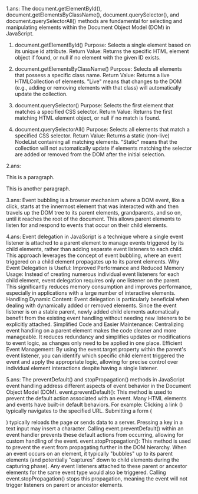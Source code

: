 1.ans:
The document.getElementById(), document.getElementsByClassName(), document.querySelector(), and document.querySelectorAll() methods are fundamental for selecting and manipulating elements within the Document Object Model (DOM) in JavaScript.
1. document.getElementById()
Purpose: Selects a single element based on its unique id attribute.
Return Value: Returns the specific HTML element object if found, or null if no element with the given ID exists.

2. document.getElementsByClassName()
Purpose: Selects all elements that possess a specific class name.
Return Value: Returns a live HTMLCollection of elements. "Live" means that changes to the DOM (e.g., adding or removing elements with that class) will automatically update the collection.

3. document.querySelector()
Purpose: Selects the first element that matches a specified CSS selector.
Return Value: Returns the first matching HTML element object, or null if no match is found.

4. document.querySelectorAll()
Purpose: Selects all elements that match a specified CSS selector.
Return Value: Returns a static (non-live) NodeList containing all matching elements. "Static" means that the collection will not automatically update if elements matching the selector are added or removed from the DOM after the initial selection.

2.ans:
<div id="div1">
  <p id="p1">This is a paragraph.</p>
  <p id="p2">This is another paragraph.</p>
</div>

<script>
const para = document.createElement("p");
const node = document.createTextNode("This is new.");
para.appendChild(node);

const element = document.getElementById("div1");
element.appendChild(para);
</script>


3.ans:
Event bubbling is a browser mechanism where a DOM event, like a click, starts at the innermost element that was interacted with and then travels up the DOM tree to its parent elements, grandparents, and so on, until it reaches the root of the document. This allows parent elements to listen for and respond to events that occur on their child elements.


4.ans:
Event delegation in JavaScript is a technique where a single event listener is attached to a parent element to manage events triggered by its child elements, rather than adding separate event listeners to each child. This approach leverages the concept of event bubbling, where an event triggered on a child element propagates up to its parent elements. 
Why Event Delegation is Useful:
Improved Performance and Reduced Memory Usage:
Instead of creating numerous individual event listeners for each child element, event delegation requires only one listener on the parent. This significantly reduces memory consumption and improves performance, especially in applications with a large number of interactive elements.
Handling Dynamic Content:
Event delegation is particularly beneficial when dealing with dynamically added or removed elements. Since the event listener is on a stable parent, newly added child elements automatically benefit from the existing event handling without needing new listeners to be explicitly attached.
Simplified Code and Easier Maintenance:
Centralizing event handling on a parent element makes the code cleaner and more manageable. It reduces redundancy and simplifies updates or modifications to event logic, as changes only need to be applied in one place.
Efficient Event Management:
By using the event.target property within the parent's event listener, you can identify which specific child element triggered the event and apply the appropriate logic, allowing for precise control over individual element interactions despite having a single listener.

5.ans:
The preventDefault() and stopPropagation() methods in JavaScript event handling address different aspects of event behavior in the Document Object Model (DOM). 
event.preventDefault():
This method is used to prevent the default action associated with an event. Many HTML elements and events have built-in default behaviors. For example:
Clicking a link (<a>) typically navigates to the specified URL.
Submitting a form (<form>) typically reloads the page or sends data to a server.
Pressing a key in a text input may insert a character.
Calling event.preventDefault() within an event handler prevents these default actions from occurring, allowing for custom handling of the event.
event.stopPropagation():
This method is used to prevent the event from propagating further in the DOM hierarchy. When an event occurs on an element, it typically "bubbles" up to its parent elements (and potentially "captures" down to child elements during the capturing phase). Any event listeners attached to these parent or ancestor elements for the same event type would also be triggered. Calling event.stopPropagation() stops this propagation, meaning the event will not trigger listeners on parent or ancestor elements.
